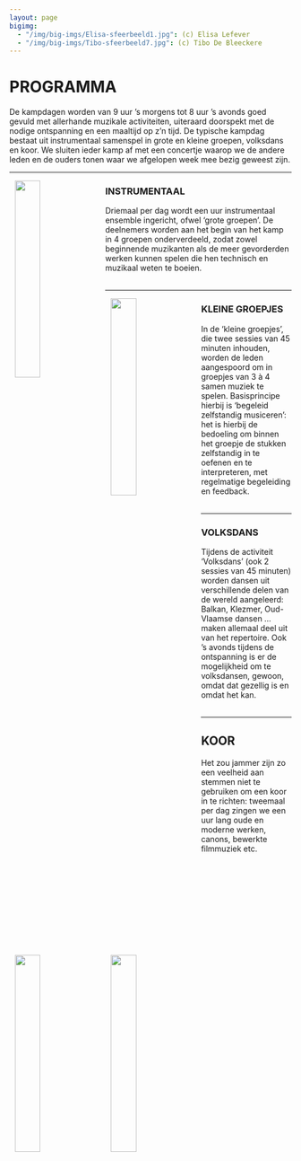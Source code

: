 ```yaml
---
layout: page
bigimg:
  - "/img/big-imgs/Elisa-sfeerbeeld1.jpg": (c) Elisa Lefever
  - "/img/big-imgs/Tibo-sfeerbeeld7.jpg": (c) Tibo De Bleeckere
---
```

# PROGRAMMA

De kampdagen worden van 9 uur ’s morgens tot 8 uur ’s avonds goed gevuld met allerhande muzikale activiteiten, uiteraard doorspekt met de nodige ontspanning en een maaltijd op z’n tijd. De typische kampdag bestaat uit instrumentaal samenspel in grote en kleine groepen, volksdans en koor. We sluiten ieder kamp af met een concertje waarop we de andere leden en de ouders tonen waar we afgelopen week mee bezig geweest zijn.

---

<img style="float: left;padding-left: 10px;padding-right: 10px" src="{{ site.baseurl }}/img/programma/instr_side.jpg" width="30%">

### INSTRUMENTAAL

Driemaal per dag wordt een uur instrumentaal ensemble ingericht, ofwel ‘grote groepen’. De deelnemers worden aan het begin van het kamp in 4 groepen onderverdeeld, zodat zowel beginnende muzikanten als de meer gevorderden werken kunnen spelen die hen technisch en muzikaal weten te boeien. <br><br>

---

<img style="float: left;padding-left: 10px;padding-right: 10px" src="{{ site.baseurl }}/img/programma/klein_side.jpg" width="30%">

### KLEINE GROEPJES

In de ‘kleine groepjes’, die twee sessies van 45 minuten inhouden, worden de leden aangespoord om in groepjes van 3 à 4 samen muziek te spelen. Basisprincipe hierbij is ‘begeleid zelfstandig musiceren’: het is hierbij de bedoeling om binnen het groepje de stukken zelfstandig in te oefenen en te interpreteren, met regelmatige begeleiding en feedback. <br><br>

---

<img style="float: left;padding-left: 10px;padding-right: 10px" src="{{ site.baseurl }}/img/programma/vds_side.jpg" width="30%">

### VOLKSDANS

Tijdens de activiteit ‘Volksdans’ (ook 2 sessies van 45 minuten) worden dansen uit verschillende delen van de wereld aangeleerd: Balkan, Klezmer, Oud-Vlaamse dansen … maken allemaal deel uit van het repertoire. Ook ’s avonds tijdens de ontspanning is er de mogelijkheid om te volksdansen, gewoon, omdat dat gezellig is en omdat het kan. <br><br>



---

<img style="float: left;padding-left: 10px;padding-right: 10px" src="{{ site.baseurl }}/img/programma/koor_side.jpg" width="30%">

## KOOR

Het zou jammer zijn zo een veelheid aan stemmen niet te gebruiken om een koor in te richten: tweemaal per dag zingen we een uur lang oude en moderne werken, canons, bewerkte filmmuziek etc. <br><br>
